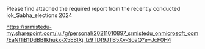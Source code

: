 Please find attached the required report from the recently conducted lok_Sabha_elections 2024

https://srmistedu-my.sharepoint.com/:u:/g/personal/20211010897_srmistedu_onmicrosoft_com/EaNt1iB1DdBBllkhukx-X5EBlXj_lz9TDf9JTB5Xv-SoaQ?e=JcF0H4
